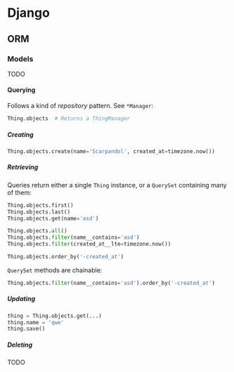 # Django

## ORM

### Models

TODO

#### Querying

Follows a kind of _repository_ pattern. See `*Manager`:

```python
Thing.objects  # Returns a ThingManager
```

##### Creating

```python
Thing.objects.create(name='Scarpandol', created_at=timezone.now())
```

##### Retrieving

Queries return either a single `Thing` instance, or a `QuerySet` containing many of them:

```python
Thing.objects.first()
Thing.objects.last()
Thing.objects.get(name='asd')

Thing.objects.all()
Thing.objects.filter(name__contains='asd')
Thing.objects.filter(created_at__lte=timezone.now())

Thing.objects.order_by('-created_at')
```

`QuerySet` methods are chainable:

```python
Thing.objects.filter(name__contains='asd').order_by('-created_at')
```

##### Updating

```python
thing = Thing.objects.get(...)
thing.name = 'qwe'
thing.save()
```

##### Deleting

TODO